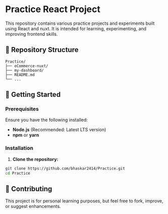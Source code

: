 # Practice React Project

This repository contains various practice projects and experiments built using React and nuxt. It is intended for learning, experimenting, and improving frontend skills.

## 📁 Repository Structure

```
Practice/
├── eCommerce-nuxt/
├── my-dashboard/
├── README.md
└── ...
```

## 🚀 Getting Started

### Prerequisites

Ensure you have the following installed:

- **Node.js** (Recommended: Latest LTS version)
- **npm** or **yarn**

### Installation

1. **Clone the repository:**

```bash
git clone https://github.com/bhaskar2414/Practice.git
cd Practice
```

## 🤝 Contributing

This project is for personal learning purposes, but feel free to fork, improve, or suggest enhancements.
